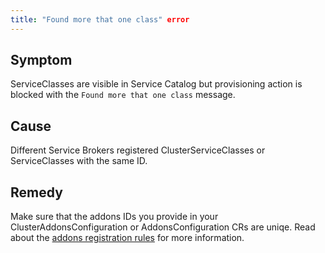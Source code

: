 ```yaml
---
title: "Found more that one class" error
---
```


## Symptom

ServiceClasses are visible in Service Catalog but provisioning action is blocked with the `Found more that one class` message.

## Cause

Different Service Brokers registered ClusterServiceClasses or ServiceClasses with the same ID.

## Remedy

Make sure that the addons IDs you provide in your ClusterAddonsConfiguration or AddonsConfiguration CRs are uniqe. Read about the [addons registration rules](../../03-tutorials/service-management/smgt-16-hb-register-addons-sc.md#registration-rules) for more information.
